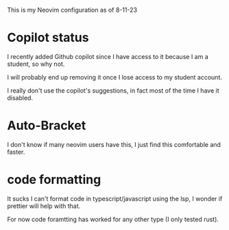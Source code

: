 This is my Neovim configuration as of 8-11-23

# Copilot status

I recently added Github copilot since I have access to it because I am a student, so why not.

I will probably end up removing it once I lose access to my student account.

I really don't use the copilot's suggestions, in fact most of the time I have it disabled.

# Auto-Bracket

I don't know if many neovim users have this, I just find this comfortable and faster.

# code formatting

It sucks I can't format code in typescript/javascript using the lsp, I wonder if prettier will help with that.

For now code foramtting has worked for any other type (I only tested rust).

